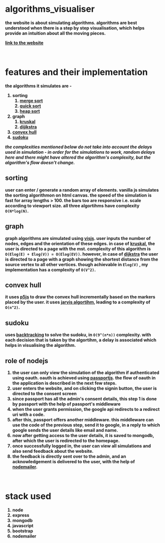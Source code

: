 <b>

# algorithms_visualiser

the website is about simulating algorithms. algorithms are best understood when there is a step by step visualisation, which helps provide an intuition about all the moving pieces.

[link to the website](https://algorithms-visualiser.herokuapp.com/)

<br />

# features and their implementation

the algorithms it simulates are - 

1. sorting
   1. [merge sort](demo-images/Mergesort.png)
   2. [quick sort](demo-images/Dijkstra.png)
   3. [heap sort](demo-images/Heapsort.png)
2. graph
   1. [kruskal](demo-images/Kruskal.png)
   2. [dijikstra](demo-images/Dijkstra.png)
3. [convex hull](demo-images/ConvexHull.png) 
4. [sudoku](demo-images/Sudoku.png)

*the complexities mentioned below do not take into account the delays used in simulation - in order for the simulations to work, random delays here and there might have altered the algorithm's complexity, but the algorithm's flow doesn't change.*

## sorting

user can enter / generate a random array of elements. vanilla js simulates the sorting algorithmon on html canvas. the speed of the simulation is fast for array lengths > 100. the bars too are responsive i.e. scale according to viewport size. all three algortihms have complexity `O(N*log(N)`.

## graph

graph algorithms are simulated using [visjs](https://github.com/visjs/vis-network). user inputs the number of nodes, edges and the orientation of these edges. in case of [kruskal](https://www.geeksforgeeks.org/kruskals-minimum-spanning-tree-algorithm-greedy-algo-2/), the user is directed to a page with the mst. complexity of this algorithm is `O(Elog(E) + Elog(V)) = O(Elog(EV))`. however, in case of [dijkstra](https://www.geeksforgeeks.org/dijkstras-shortest-path-algorithm-greedy-algo-7/) the user is directed to a page with a graph showing the shortest distance from the source vertex to all other vertices. though achievable in `Elog(V)` , my implementation has a complexity of `O(V^2)`.

## convex hull

it uses [p5js](https://p5js.org/) to draw the convex hull incrementally based on the markers placed by the user. it uses [jarvis algortihm](https://www.geeksforgeeks.org/convex-hull-set-1-jarviss-algorithm-or-wrapping/), leading to a complexity of `O(n^2)`.

## sudoku

uses [backtracking](https://www.geeksforgeeks.org/sudoku-backtracking-7/) to solve the sudoku, in `O(9^(n*n))` complexity. with each decision that is taken by the algortihm, a delay is associated which helps in visualising the algorithm.

## role of nodejs

1. the user can only view the simulation of the algorithm if authenticated using oauth. oauth is achieved using [passportjs](http://www.passportjs.org/packages/passport-google-oauth2/). the flow of oauth in the application is described in the next few steps.
2. user enters the website, and on clicking the signin button, the user is directed to the consent screen
3. since passport has all the admin's consent details, this step 1 is done by passport with the help of passport's middleware
4. when the user grants permission, the google api redirects to a redirect uri with a code.
5. after this, passport offers another middleware. this middleware can use the code of the previous step, send it to google, in a reply to which google sends the user details like email and name.
6. now after getting access to the user details, it is saved to mongodb, after which the user is redirected to the homepage.
7. once successfully logged in, the user can view all simulations and also send feedback about the website.
8. the feedback is directly sent over to the admin, and an acknowledgement is delivered to the user, with the help of [nodemailer](https://nodemailer.com/about/).

<br />

# stack used

1. node
2. express
3. mongodb
4. javascript
5. bootstrap
6. nodemailer

</b>


